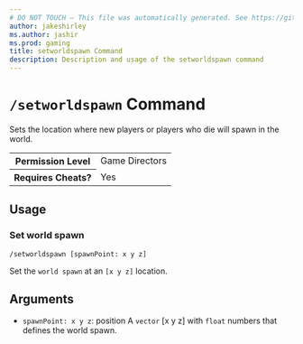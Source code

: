 ```yaml
---
# DO NOT TOUCH — This file was automatically generated. See https://github.com/mojang/minecraftapidocsgenerator to modify descriptions, examples, etc.
author: jakeshirley
ms.author: jashir
ms.prod: gaming
title: setworldspawn Command
description: Description and usage of the setworldspawn command
---
```

# `/setworldspawn` Command
Sets the location where new players or players who die will spawn in the world.

<table>
  <tr>
    <th>Permission Level</th>
    <td>Game Directors</td>
  </tr>
  <tr>
    <th>Requires Cheats?</th>
    <td>Yes</td>
  </tr>
</table>

## Usage
### Set world spawn
`/setworldspawn [spawnPoint: x y z]`

Set the `world spawn` at an `[x y z]` location.

## Arguments
- `spawnPoint: x y z`: position
A `vector` [x y z] with `float` numbers that defines the world spawn.
